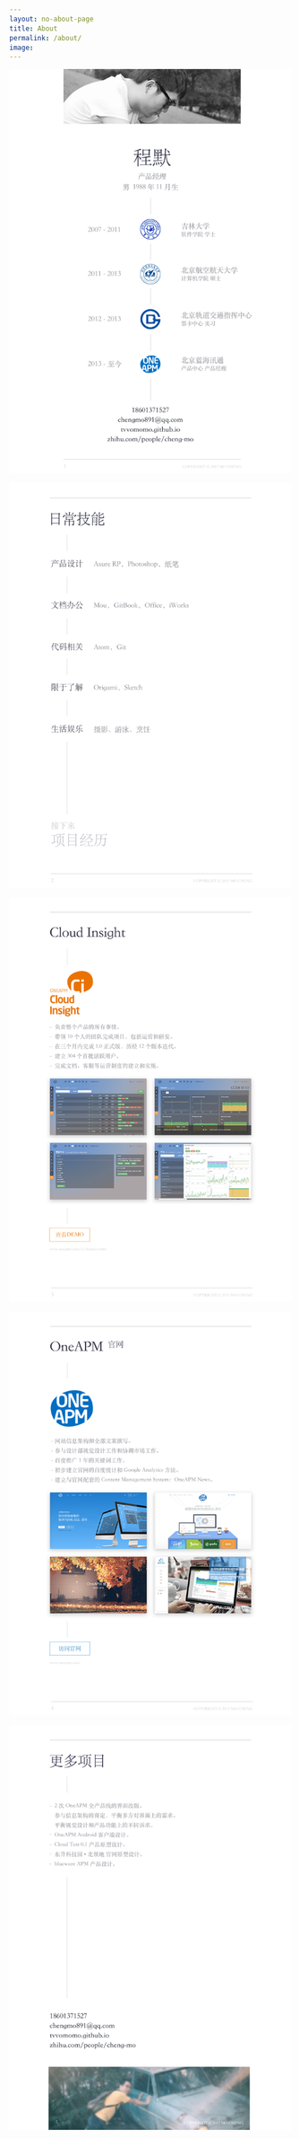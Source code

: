 ```yaml
---
layout: no-about-page
title: About
permalink: /about/
image:
---
```


[![](/images/resume01.png)](mailto:chengmo891@qq.com)

![](/images/resume02.png)

[![](/images/resume03.png)](https://user.oneapm.com/account/demo.do)

[![](/images/resume04.png)](http://www.oneapm.com/)

[![](/images/resume05.png)](mailto:chengmo891@qq.com)
